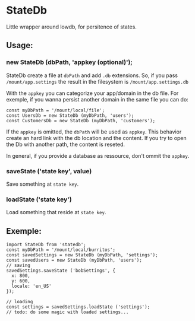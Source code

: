 # StateDb

Little wrapper around lowdb, for persitence of states.

## Usage:

### new StateDb (dbPath, 'appkey (optional)');

StateDb create a file at `dbPath` and add `.db` extensions.
So, if you pass `/mount/app.settings` the result in the filesystem is
`/mount/app.settings.db`

With the `appkey` you can categorize your app/domain in the db file.
For exemple, if you wanna persist another domain in the same file you can
do:

```
const myDbPath = '/mount/local/file';
const UsersDb = new StateDb (myDbPath, 'users');
const CustomersDb = new StateDb (myDbPath, 'customers');
```

If the `appkey` is omitted, the `dbPath` will be used as `appkey`.
This behavior create an hard link with the db location and the content.
If you try to open the Db with another path, the content is reseted.

In general, if you provide a database as ressource, don't ommit the `appkey`.

### saveState ('state key', value)

Save something at `state key`.

### loadState ('state key')

Load something that reside at `state key`.

## Exemple:

```
import StateDb from 'statedb';
const myDbPath = '/mount/local/burritos';
const savedSettings = new StateDb (myDbPath, 'settings');
const savedUsers = new StateDb (myDbPath, 'users');
// saving
savedSettings.saveState ('bobSettings', {
  x: 800,
  y: 600,
  locale: 'en_US'
});

// loading
const settings = savedSettings.loadState ('settings');
// todo: do some magic with loaded settings...
```
